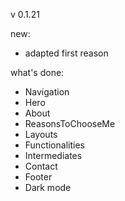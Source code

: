 v 0.1.21

new:

- adapted first reason

what's done:

- Navigation
- Hero
- About
- ReasonsToChooseMe
- Layouts
- Functionalities
- Intermediates
- Contact
- Footer
- Dark mode
